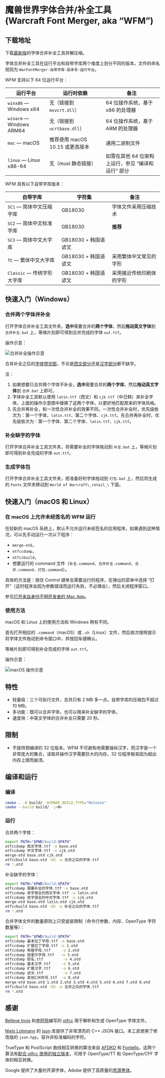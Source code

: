 # 魔兽世界字体合并/补全工具<br>(Warcraft Font Merger, aka “WFM”)

## 下载地址

下载[最新版](https://github.com/CyanoHao/Warcraft-Font-Merger/releases/latest)的字体合并补全工具并解压缩。

字体合并补全工具在运行平台和自带字库两个维度上划分不同的版本。文件的命名规则为 `WarFontMerger-自带字库-版本号-运行平台`。

WFM 支持以下 64 位运行平台：

| 运行平台 | 运行时依赖 | 备注 |
| -------- | ---------- | ---- |
| `winx86` — Windows x64 | 无（链接到 `msvcrt.dll`）| 64 位操作系统，基于 x86 的处理器 |
| `winarm` — Windows ARM64 | 无（链接到 `ucrtbase.dll`）| 64 位操作系统，基于 ARM 的处理器 |
| `mac` — macOS | 推荐使用 macOS 10.15 或更高版本 | 通用二进制文件 |
| `linux` — Linux x86-64 | 无（musl 静态链接）| 如需在其他 64 位架构上运行，参见 “编译和运行” 部分 |

WFM 具有以下自带字库版本：

| 自带字库 | 字符集 | 备注 |
| -------- | ------ | ---- |
| `SC1` — 简体中文压缩字库 | GB18030 | 字体文件采用压缩技术 |
| `SC2` — 简体中文标准字库 | GB18030 | **推荐** |
| `SC3` — 简体中文大字库 | GB18030 + 韩国语谚文 | |
| `TC` — 繁体中文大字库 | GB18030 + 韩国语谚文 | 采用繁体中文常见的字形 |
| `Classic` — 传统字形大字库 | GB18030 + 韩国语谚文 | 采用接近传统印刷体的字形 |

## 快速入门（Windows）

### 合并两个字体并补全

打开字体合并补全工具文件夹，**选中**需要合并的**两个字体**，然后**拖动英文字体**到 `合并补全.bat` 上，等候片刻即可得到合并完成的字体 `out.ttf`。

操作示意：

![合并补全操作示意](image/merge.png)

合并补全之后的[字体预览图](image/merge-out.png)，不论是[西文部分](image/latin.png)还是[汉字部分](image/cjk.png)都不缺字。

注：
1. 如果想要只合并两个字体不补全，**选中**需要合并的**两个字体**，然后**拖动英文字体**到 `合并.bat` 上即可。
2. 字体补全工具默认使用 `latin.ttf`（西文）和 `cjk.ttf`（中日韩）来补全字体。上面的操作示意图中替换了这两个字体，以更好地匹配原来的字体风格。
3. 先合并再补全，和一次性合并补全的效果不同。一次性合并补全时，优先级依次为：第一个字体、`latin.ttf`、第二个字体、`cjk.ttf`。先合并再补全时，优先级依次为：第一个字体、第二个字体、`latin.ttf`、`cjk.ttf`。

### 补全缺字的字体

打开字体合并补全工具文件夹，将需要补全的字体拖动到 `补全.bat` 上，等候片刻即可得到补全完成的字体 `out.ttf`。

### 生成字体包

打开字体合并补全工具文件夹，把准备好的字体拖动到 `打包.bat` 上，然后将生成的 `Fonts` 文件夹移动到 `World of Warcraft\_retail_\` 下面。

## 快速入门（macOS 和 Linux）

### 在 macOS 上允许未经签名的 WFM 运行

在较新的 macOS 系统上，默认不允许运行未经签名的应用程序。如果遇到这种情况，可以先手动运行一次以下程序：
* `merge-otd`，
* `otfccdump`，
* `otfccbuild`，
* 想要运行的 command 文件（`补全.command`、`合并补全.command`、`合并.command`、`打包.command`）。

具体的方法是：按住 Control 键单击需要运行的程序，在弹出的菜单中选择 “打开”（这时程序会因为参数错误而运行失败，不必理会），然后关闭程序窗口。

参见[打开来自身份不明开发者的 Mac App](https://support.apple.com/zh-cn/guide/mac-help/mh40616/mac)。

### 使用方法

macOS 和 Linux 上的使用方法和 Windows 稍有不同。

首先打开相应的 `.command`（macOS）或 `.sh`（Linux）文件，然后依次按照提示将字体文件拖动到命令窗口中，并按回车键确认。

等候片刻即可得到补全完成的字体 `out.ttf`。

操作示意：

![macOS 操作示意](image/mac.png)

## 特性

* 轻量级：三个可执行文件，总共只有 2 MB 多一点。自带字库的压缩包不超过 10 MB。
* 多功能：既可以合并字体，也可以用来补全缺字的字体。
* 速度快：中英文字体的合并补全只需要 20 秒。

## 限制

* 不提供预编译的 32 位版本。WFM 不可避免地需要操纵汉字，而汉字是一个非常庞大的集合，读取并操作汉字需要巨大的内存，32 位程序极易因为超出内存上限而崩溃。

## 编译和运行

### 编译

```bash
cmake . -B build/ -DCMAKE_BUILD_TYPE="Release"
cmake --build build/ -j<N>
```

### 运行

合并两个字体：
```bash
export PATH="$PWD/build:$PATH"
otfccdump 西文字体.ttf -o base.otd
otfccdump 中文字体.ttf -o cjk.otd
merge-otd base.otd cjk.otd
otfccbuild base.otd -O2 -o 合并之后的字体.ttf
rm *.otd
```

补全缺字的字体：
```bash
export PATH="$PWD/build:$PATH"
otfccdump 需要补全的字体.ttf -o base.otd
otfccdump 收字很全的西文字体.ttf -o latin.otd
otfccdump 收字很全的中文字体.ttf -o cjk.otd
merge-otd base.otd latin.otd cjk.otd
otfccbuild base.otd -O2 -o 补全之后的字体.ttf
rm *.otd
```

合并字体文件的数量原则上只受底层限制（命令行参数、内存、OpenType 字符数量等）：
```bash
export PATH="$PWD/build:$PATH"
otfccdump 基本拉丁字母.ttf -o base.otd
otfccdump 扩展拉丁字母.ttf -o 1.otd
otfccdump 希腊字母.ttf     -o 2.otd
otfccdump 西里尔字母.ttf   -o 3.otd
otfccdump 假名.ttf         -o 4.otd
otfccdump 基本汉字.ttf     -o 5.otd
otfccdump 扩展汉字.ttf     -o 6.otd
otfccdump 谚文.ttf         -o 7.otd
otfccdump 其他CJK符号.ttf  -o 8.otd
merge-otd base.otd 1.otd 2.otd 3.otd 4.otd 5.otd 6.otd 7.otd 8.otd
otfccbuild base.otd -O2 -o 合并之后的字体.ttf
rm *.otd
```

## 感谢

[Belleve Invis](https://github.com/be5invis) 和[李阿玲](https://github.com/clerkma)编写的 [otfcc](https://github.com/caryll/otfcc) 用于解析和生成 OpenType 字体文件。

[Niels Lohmann](https://github.com/nlohmann) 的 [json](https://github.com/nlohmann/json) 库提供了非常漂亮的 C++ JSON 接口。本工具使用了修改版的 `json.hpp`，容许非标准编码的字符。

TrueType 和 PostScript 曲线相互转换的算法来自 [AFDKO](https://github.com/adobe-type-tools/afdko) 和 [Fontello](https://github.com/fontello/cubic2quad)。这两个算法有[配合 otfcc 使用的独立版本](https://github.com/nowar-fonts/otfcc-quad2cubic)，可用于 OpenType/TT 和 OpenType/CFF 字体的相互转换。

Google 提供了大量的开源字体，Adobe 提供了高质量的[思源黑体](https://github.com/adobe-fonts/source-han-sans)。
